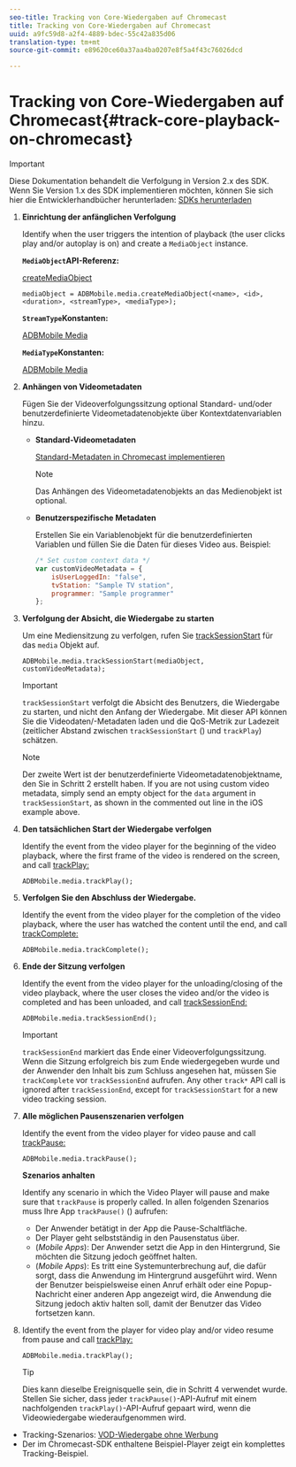 ```yaml
---
seo-title: Tracking von Core-Wiedergaben auf Chromecast
title: Tracking von Core-Wiedergaben auf Chromecast
uuid: a9fc59d8-a2f4-4889-bdec-55c42a835d06
translation-type: tm+mt
source-git-commit: e89620ce60a37aa4ba0207e8f5a4f43c76026dcd

---
```



# Tracking von Core-Wiedergaben auf Chromecast{#track-core-playback-on-chromecast}

>[!IMPORTANT]
>
>Diese Dokumentation behandelt die Verfolgung in Version 2.x des SDK. Wenn Sie Version 1.x des SDK implementieren möchten, können Sie sich hier die Entwicklerhandbücher herunterladen: [SDKs herunterladen](/help/sdk-implement/download-sdks.md)

1. **Einrichtung der anfänglichen Verfolgung**

   Identify when the user triggers the intention of playback (the user clicks play and/or autoplay is on) and create a `MediaObject` instance.

   **`MediaObject`API-Referenz:**

   [createMediaObject](https://adobe-marketing-cloud.github.io/media-sdks/reference/chromecast/ADBMobile.media.html#.createMediaObject)

   ```
   mediaObject = ADBMobile.media.createMediaObject(<name>, <id>, <duration>, <streamType>, <mediaType>); 
   ```

   **`StreamType`Konstanten:**

   [ADBMobile Media](https://adobe-marketing-cloud.github.io/media-sdks/reference/chromecast/ADBMobile.media.html#.StreamType)

   **`MediaType`Konstanten:**

   [ADBMobile Media](https://adobe-marketing-cloud.github.io/media-sdks/reference/chromecast/ADBMobile.media.html#.MediaType)

1. **Anhängen von Videometadaten**

   Fügen Sie der Videoverfolgungssitzung optional Standard- und/oder benutzerdefinierte Videometadatenobjekte über Kontextdatenvariablen hinzu.

   * **Standard-Videometadaten**

      [Standard-Metadaten in Chromecast implementieren](/help/sdk-implement/track-av-playback/impl-std-metadata/impl-std-metadata-chromecast.md)

      >[!NOTE]
      >
      >Das Anhängen des Videometadatenobjekts an das Medienobjekt ist optional.

   * **Benutzerspezifische Metadaten**

      Erstellen Sie ein Variablenobjekt für die benutzerdefinierten Variablen und füllen Sie die Daten für dieses Video aus. Beispiel:

      ```js
      /* Set custom context data */ 
      var customVideoMetadata = { 
          isUserLoggedIn: "false", 
          tvStation: "Sample TV station", 
          programmer: "Sample programmer" 
      };
      ```

1. **Verfolgung der Absicht, die Wiedergabe zu starten**

   Um eine Mediensitzung zu verfolgen, rufen Sie [trackSessionStart](https://adobe-marketing-cloud.github.io/media-sdks/reference/chromecast/ADBMobile.media.html#.trackSessionStart) für das `media` Objekt auf.

   ```
   ADBMobile.media.trackSessionStart(mediaObject, customVideoMetadata);
   ```

   >[!IMPORTANT]
   >
   >`trackSessionStart` verfolgt die Absicht des Benutzers, die Wiedergabe zu starten, und nicht den Anfang der Wiedergabe. Mit dieser API können Sie die Videodaten/-Metadaten laden und die QoS-Metrik zur Ladezeit (zeitlicher Abstand zwischen `trackSessionStart` () und `trackPlay`) schätzen.

   >[!NOTE]
   >
   >Der zweite Wert ist der benutzerdefinierte Videometadatenobjektname, den Sie in Schritt 2 erstellt haben. If you are not using custom video metadata, simply send an empty object for the `data` argument in `trackSessionStart`, as shown in the commented out line in the iOS example above.

1. **Den tatsächlichen Start der Wiedergabe verfolgen**

   Identify the event from the video player for the beginning of the video playback, where the first frame of the video is rendered on the screen, and call [trackPlay:](https://adobe-marketing-cloud.github.io/media-sdks/reference/chromecast/ADBMobile.media.html#.trackPlay)

   ```
   ADBMobile.media.trackPlay();
   ```

1. **Verfolgen Sie den Abschluss der Wiedergabe.**

   Identify the event from the video player for the completion of the video playback, where the user has watched the content until the end, and call [trackComplete:](https://adobe-marketing-cloud.github.io/media-sdks/reference/chromecast/ADBMobile.media.html#.trackComplete)

   ```
   ADBMobile.media.trackComplete();
   ```

1. **Ende der Sitzung verfolgen**

   Identify the event from the video player for the unloading/closing of the video playback, where the user closes the video and/or the video is completed and has been unloaded, and call [trackSessionEnd:](https://adobe-marketing-cloud.github.io/media-sdks/reference/chromecast/ADBMobile.media.html#.trackSessionEnd)

   ```
   ADBMobile.media.trackSessionEnd();
   ```

   >[!IMPORTANT]
   >
   >`trackSessionEnd` markiert das Ende einer Videoverfolgungssitzung. Wenn die Sitzung erfolgreich bis zum Ende wiedergegeben wurde und der Anwender den Inhalt bis zum Schluss angesehen hat, müssen Sie `trackComplete` vor `trackSessionEnd` aufrufen. Any other `track*` API call is ignored after `trackSessionEnd`, except for `trackSessionStart` for a new video tracking session.

1. **Alle möglichen Pausenszenarien verfolgen**

   Identify the event from the video player for video pause and call [trackPause:](https://adobe-marketing-cloud.github.io/media-sdks/reference/chromecast/ADBMobile.media.html#.trackPause)

   ```
   ADBMobile.media.trackPause();
   ```

   **Szenarios anhalten**

   Identify any scenario in which the Video Player will pause and make sure that `trackPause` is properly called. In allen folgenden Szenarios muss Ihre App `trackPause()` () aufrufen:

   * Der Anwender betätigt in der App die Pause-Schaltfläche.
   * Der Player geht selbstständig in den Pausenstatus über.
   * (*Mobile Apps*): Der Anwender setzt die App in den Hintergrund, Sie möchten die Sitzung jedoch geöffnet halten.
   * (*Mobile Apps*): Es tritt eine Systemunterbrechung auf, die dafür sorgt, dass die Anwendung im Hintergrund ausgeführt wird. Wenn der Benutzer beispielsweise einen Anruf erhält oder eine Popup-Nachricht einer anderen App angezeigt wird, die Anwendung die Sitzung jedoch aktiv halten soll, damit der Benutzer das Video fortsetzen kann.

1. Identify the event from the player for video play and/or video resume from pause and call [trackPlay:](https://adobe-marketing-cloud.github.io/media-sdks/reference/chromecast/ADBMobile.media.html#.trackComplete)

   ```
   ADBMobile.media.trackPlay();
   ```

   >[!TIP]
   >
   >Dies kann dieselbe Ereignisquelle sein, die in Schritt 4 verwendet wurde. Stellen Sie sicher, dass jeder `trackPause()`-API-Aufruf mit einem nachfolgenden `trackPlay()`-API-Aufruf gepaart wird, wenn die Videowiedergabe wiederaufgenommen wird.

* Tracking-Szenarios: [VOD-Wiedergabe ohne Werbung](/help/sdk-implement/tracking-scenarios/vod-no-intrs-details.md)
* Der im Chromecast-SDK enthaltene Beispiel-Player zeigt ein komplettes Tracking-Beispiel.

